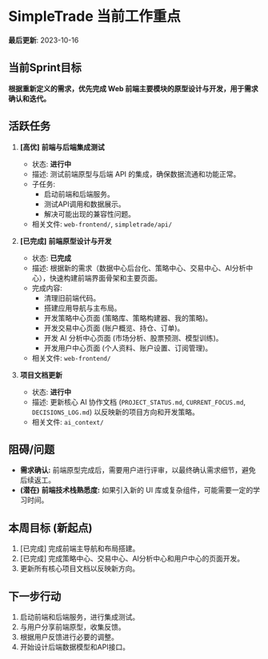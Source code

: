 # SimpleTrade 当前工作重点

**最后更新**: 2023-10-16

## 当前Sprint目标
**根据重新定义的需求，优先完成 Web 前端主要模块的原型设计与开发，用于需求确认和迭代。**

## 活跃任务

1.  **[高优]** **前端与后端集成测试**
    *   状态: **进行中**
    *   描述: 测试前端原型与后端 API 的集成，确保数据流通和功能正常。
    *   子任务:
        *   启动前端和后端服务。
        *   测试API调用和数据展示。
        *   解决可能出现的兼容性问题。
    *   相关文件: `web-frontend/`, `simpletrade/api/`

2.  **[已完成]** **前端原型设计与开发**
    *   状态: **已完成**
    *   描述: 根据新的需求（数据中心后台化、策略中心、交易中心、AI分析中心），快速构建前端界面骨架和主要页面。
    *   完成内容:
        *   清理旧前端代码。
        *   搭建应用导航与主布局。
        *   开发策略中心页面 (策略库、策略构建器、我的策略)。
        *   开发交易中心页面 (账户概览、持仓、订单)。
        *   开发 AI 分析中心页面 (市场分析、股票预测、模型训练)。
        *   开发用户中心页面 (个人资料、账户设置、订阅管理)。
    *   相关文件: `web-frontend/`

3.  **项目文档更新**
    *   状态: **进行中**
    *   描述: 更新核心 AI 协作文档 (`PROJECT_STATUS.md`, `CURRENT_FOCUS.md`, `DECISIONS_LOG.md`) 以反映新的项目方向和开发策略。
    *   相关文件: `ai_context/`

## 阻碍/问题

*   **需求确认:** 前端原型完成后，需要用户进行评审，以最终确认需求细节，避免后续返工。
*   **(潜在)** **前端技术栈熟悉度:** 如果引入新的 UI 库或复杂组件，可能需要一定的学习时间。

## 本周目标 (新起点)
1.  [已完成] 完成前端主导航和布局搭建。
2.  [已完成] 完成策略中心、交易中心、AI分析中心和用户中心的页面开发。
3.  更新所有核心项目文档以反映新方向。

## 下一步行动
1.  启动前端和后端服务，进行集成测试。
2.  与用户分享前端原型，收集反馈。
3.  根据用户反馈进行必要的调整。
4.  开始设计后端数据模型和API接口。

